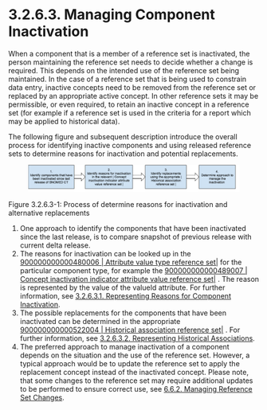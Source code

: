 # 3.2.6.3. Managing Component Inactivation

When a component that is a member of a reference set is inactivated, the person maintaining the reference set needs to decide whether a change is required. This depends on the intended use of the reference set being maintained. In the case of a reference set that is being used to constrain data entry, inactive concepts need to be removed from the reference set or replaced by an appropriate active concept. In other reference sets it may be permissible, or even required, to retain an inactive concept in a reference set (for example if a reference set is used in the criteria for a report which may be applied to historical data).

The following figure and subsequent description introduce the overall process for identifying inactive components and using released reference sets to determine reasons for inactivation and potential replacements.

<figure><img src="../../../../images/35985648.png" alt=""><figcaption></figcaption></figure>

Figure 3.2.6.3-1: Process of determine reasons for inactivation and alternative replacements

1. One approach to identify the components that have been inactivated since the last release, is to compare snapshot of previous release with current delta release.
2. The reasons for inactivation can be looked up in the [900000000000480006 | Attribute value type reference set|](http://snomed.info/id/900000000000480006) for the particular component type, for example the [900000000000489007 | Concept inactivation indicator attribute value reference set|](http://snomed.info/id/900000000000489007) . The reason is represented by the value of the valueId attribute. For further information, see [3.2.6.3.1. Representing Reasons for Component Inactivation](https://github.com/IHTSDO/snomedct-refset-guide/blob/main/3%20requirements-and-use-cases/3.2%20use-cases/3.2.6%20maintenance-and-management/3.2.6.3%20managing-component-inactivation/3.2.6.3.1.-Representing-Reasons-for-Component-Inactivation_35985652.html).
3. The possible replacements for the components that have been inactivated can be determined in the appropriate [900000000000522004 | Historical association reference set|](http://snomed.info/id/900000000000522004) . For further information, see [3.2.6.3.2. Representing Historical Associations](https://github.com/IHTSDO/snomedct-refset-guide/blob/main/3%20requirements-and-use-cases/3.2%20use-cases/3.2.6%20maintenance-and-management/3.2.6.3%20managing-component-inactivation/3.2.6.3.2.-Representing-Historical-Associations_35985650.html).
4. The preferred approach to manage inactivation of a component depends on the situation and the use of the reference set. However, a typical approach would be to update the reference set to apply the replacement concept instead of the inactivated concept. Please note, that some changes to the reference set may require additional updates to be performed to ensure correct use, see [6.6.2. Managing Reference Set Changes](https://github.com/IHTSDO/snomedct-refset-guide/blob/main/3%20requirements-and-use-cases/3.2%20use-cases/3.2.6%20maintenance-and-management/3.2.6.3%20managing-component-inactivation/6.6.2.-Managing-Reference-Set-Changes_35985760.html).
